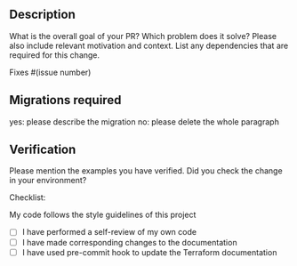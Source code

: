 ## Description

What is the overall goal of your PR? Which problem does it solve? Please also include relevant motivation and context.
List any dependencies that are required for this change.

Fixes #(issue number)

## Migrations required

yes: please describe the migration
no: please delete the whole paragraph

## Verification

Please mention the examples you have verified.
Did you check the change in your environment?

Checklist:

My code follows the style guidelines of this project
- [ ] I have performed a self-review of my own code
- [ ] I have made corresponding changes to the documentation
- [ ] I have used pre-commit hook to update the Terraform documentation
